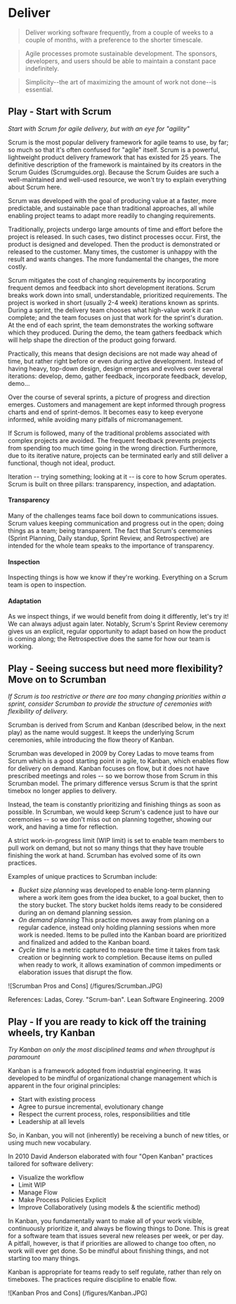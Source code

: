 # Deliver

> Deliver working software frequently, from a couple of weeks to a couple of months, with a preference to the shorter timescale.

> Agile processes promote sustainable development. The sponsors, developers, and users should be able to maintain a constant pace indefinitely.

> Simplicity--the art of maximizing the amount of work not done--is essential.

## Play - Start with Scrum

*Start with Scrum for agile delivery, but with an eye for "agility"*

Scrum is the most popular delivery framework for agile teams to use, by far; so much so that it's often confused for "agile" itself. Scrum is a powerful, lightweight product delivery framework that has existed for 25 years. The definitive description of the framework is maintained by its creators in the Scrum Guides (Scrumguides.org). Because the Scrum Guides are such a well-maintained and well-used resource, we won't try to explain everything about Scrum here. 

Scrum was developed with the goal of producing value at a faster, more predictable, and sustainable pace than traditional approaches, all while enabling project teams to adapt more readily to changing requirements.  

Traditionally, projects undergo large amounts of time and effort before the project is released.  In such cases, two distinct processes occur.  First, the product is designed and developed.  Then the product is demonstrated or released to the customer.  Many times, the customer is unhappy with the result and wants changes.  The more fundamental the changes, the more costly.

Scrum mitigates the cost of changing requirements by incorporating frequent demos and feedback into short development iterations.  Scrum breaks work down into small, understandable, prioritized requirements. 
The project is worked in short (usually 2-4 week) iterations known as sprints.  During a sprint, the delivery team chooses what high-value work it can complete; and the team focuses on just that work for the sprint's duration. At the end of each sprint, the team demonstrates the working software which they produced.  During the demo, the team gathers feedback which will help shape the direction of the product going forward.

Practically, this means that design decisions are not made way ahead of time, but rather right before or even during active development.  Instead of having heavy, top-down design, design emerges and evolves over several iterations: develop, demo, gather feedback, incorporate feedback, develop, demo…

Over the course of several sprints, a picture of progress and direction emerges.  Customers and management are kept informed through progress charts and end of sprint-demos.  It becomes easy to keep everyone informed, while avoiding many pitfalls of micromanagement.

If Scrum is followed, many of the traditional problems associated with complex projects are avoided.  The frequent feedback prevents projects from spending too much time going in the wrong direction.  Furthermore, due to its iterative nature, projects can be terminated early and still deliver a functional, though not ideal, product.

Iteration -- trying something; looking at it -- is core to how Scrum operates. Scrum is built on three pillars: transparency, inspection, and adaptation.

#### Transparency
Many of the challenges teams face boil down to communications issues. Scrum values keeping communication and progress out in the open; doing things as a team; being transparent. 
The fact that Scrum's ceremonies (Sprint Planning, Daily standup, Sprint Review, and Retrospective) are intended for the whole team speaks to the importance of transparency. 

#### Inspection
Inspecting things is how we know if they're working. Everything on a Scrum team is open to inspection. 

#### Adaptation
As we inspect things, if we would benefit from doing it differently, let's try it! We can always adjust again later. Notably, Scrum's Sprint Review ceremony gives us an explicit, regular opportunity to adapt based on how the product is coming along; the Retrospective does the same for how our team is working.



## Play - Seeing success but need more flexibility? Move on to Scrumban

*If Scrum is too restrictive or there are too many changing priorities within a sprint, consider Scrumban to provide the structure of ceremonies with flexibility of delivery.*

Scrumban is derived from Scrum and Kanban (described below, in the next play) as the name would suggest.  It keeps the underlying Scrum ceremonies, while introducing the flow theory of Kanban.  

Scrumban was developed in 2009 by Corey Ladas to move teams from Scrum which is a good starting point in agile, to Kanban, which enables flow for delivery on demand.  Kanban focuses on flow, but it does not have prescribed meetings and roles -- so we borrow those from Scrum in this Scrumban model. 
The primary difference versus Scrum is that the sprint timebox no longer applies to delivery. 

Instead, the team is constantly prioritizing and finishing things as soon as possible.  In Scrumban, we would keep Scrum's cadence just to have our
ceremonies -- so we don't miss out on planning together, showing our work, and having a time for reflection.

A strict work-in-progress limit (WIP limit) is set to enable team members to pull work on demand, but not so many things that they have trouble finishing the work at hand. Scrumban has evolved some of its own practices.  

Examples of unique practices to Scrumban include:

 - *Bucket size planning* was developed to enable long-term planning where a work item goes from the idea bucket, to a goal bucket, then to the story bucket.  The story bucket holds items ready to be considered during an on demand planning session.
 - *On demand planning* This practice moves away from planing on a regular cadence, instead only holding planning sessions when more work is needed.  Items to be pulled into the Kanban board are prioritized and finalized and added to the Kanban board.
 - *Cycle time* Is a metric captured to measure the time it takes from task creation or beginning work to completion.  Because items on pulled when ready to work, it allows examination of common impediments or elaboration issues that disrupt the flow.

![Scrumban Pros and Cons] (/figures/Scrumban.JPG)

References: 
Ladas, Corey. "Scrum-ban". Lean Software Engineering. 2009

## Play - If you are ready to kick off the training wheels, try Kanban
*Try Kanban on only the most disciplined teams and when throughput is paramount*

Kanban is a framework adopted from industrial engineering.  It was developed to be mindful of organizational change management which is apparent in the four original principles:

- Start with existing process
- Agree to pursue incremental, evolutionary change
- Respect the current process, roles, responsibilities and title
- Leadership at all levels

So, in Kanban, you will not (inherently) be receiving a bunch of new titles, or using much new vocabulary.

In 2010 David Anderson elaborated with four "Open Kanban" practices tailored for software delivery:

- Visualize the workflow
- Limit WIP
- Manage Flow
- Make Process Policies Explicit
- Improve Collaboratively (using models & the scientific method)

In Kanban, you fundamentally want to make all of your work visible, continuously prioritize it, and always be flowing things to Done. This is great for a software team that issues several new releases per week, or per day. 
A pitfall, however, is that if priorities are allowed to change too often, no work will ever get done. So be mindful about finishing things, and not starting too many things.

Kanban is appropriate for teams ready to self regulate, rather than rely on timeboxes. The practices require discipline to enable flow.

![Kanban Pros and Cons] (/figures/Kanban.JPG)
